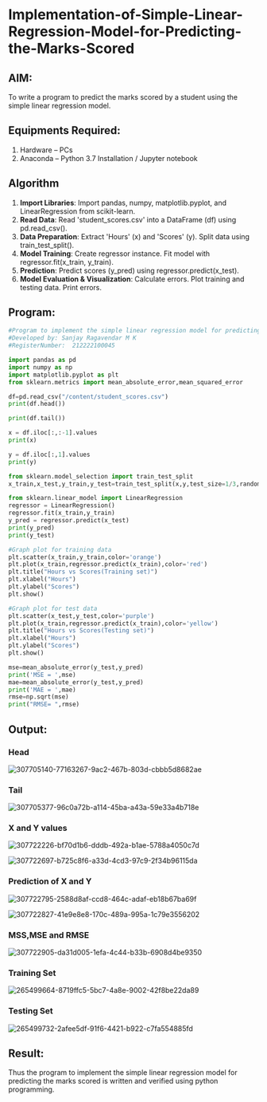 # Implementation-of-Simple-Linear-Regression-Model-for-Predicting-the-Marks-Scored

## AIM:
To write a program to predict the marks scored by a student using the simple linear regression model.

## Equipments Required:
1. Hardware – PCs
2. Anaconda – Python 3.7 Installation / Jupyter notebook

## Algorithm
1. **Import Libraries**: Import pandas, numpy, matplotlib.pyplot, and LinearRegression from scikit-learn.
2. **Read Data**: Read 'student_scores.csv' into a DataFrame (df) using pd.read_csv().
3. **Data Preparation**: Extract 'Hours' (x) and 'Scores' (y). Split data using train_test_split().
4. **Model Training**: Create regressor instance. Fit model with regressor.fit(x_train, y_train).
5. **Prediction**: Predict scores (y_pred) using regressor.predict(x_test).
6. **Model Evaluation & Visualization**: Calculate errors. Plot training and testing data. Print errors.





## Program:
```py
#Program to implement the simple linear regression model for predicting the marks scored.
#Developed by: Sanjay Ragavendar M K
#RegisterNumber:  212222100045

import pandas as pd
import numpy as np
import matplotlib.pyplot as plt
from sklearn.metrics import mean_absolute_error,mean_squared_error

df=pd.read_csv("/content/student_scores.csv")
print(df.head())

print(df.tail())

x = df.iloc[:,:-1].values
print(x)

y = df.iloc[:,1].values
print(y)

from sklearn.model_selection import train_test_split
x_train,x_test,y_train,y_test=train_test_split(x,y,test_size=1/3,random_state=0)

from sklearn.linear_model import LinearRegression
regressor = LinearRegression()
regressor.fit(x_train,y_train)
y_pred = regressor.predict(x_test)
print(y_pred)
print(y_test)

#Graph plot for training data
plt.scatter(x_train,y_train,color='orange')
plt.plot(x_train,regressor.predict(x_train),color='red')
plt.title("Hours vs Scores(Training set)")
plt.xlabel("Hours")
plt.ylabel("Scores")
plt.show()

#Graph plot for test data
plt.scatter(x_test,y_test,color='purple')
plt.plot(x_train,regressor.predict(x_train),color='yellow')
plt.title("Hours vs Scores(Testing set)")
plt.xlabel("Hours")
plt.ylabel("Scores")
plt.show()

mse=mean_absolute_error(y_test,y_pred)
print('MSE = ',mse)
mae=mean_absolute_error(y_test,y_pred)
print('MAE = ',mae)
rmse=np.sqrt(mse)
print("RMSE= ",rmse) 
```

## Output:
### Head

![307705140-77163267-9ac2-467b-803d-cbbb5d8682ae](https://github.com/SanjayRagavendar/Implementation-of-Simple-Linear-Regression-Model-for-Predicting-the-Marks-Scored/assets/91368803/291f6778-5468-43a2-a3fc-c0722297140c)

### Tail
![307705377-96c0a72b-a114-45ba-a43a-59e33a4b718e](https://github.com/SanjayRagavendar/Implementation-of-Simple-Linear-Regression-Model-for-Predicting-the-Marks-Scored/assets/91368803/e76ba7ca-ad5d-44df-942c-230f40d10835)


### X and Y values

![307722226-bf70d1b6-dddb-492a-b1ae-5788a4050c7d](https://github.com/SanjayRagavendar/Implementation-of-Simple-Linear-Regression-Model-for-Predicting-the-Marks-Scored/assets/91368803/6d186ca8-be59-4cb1-8ba0-f7c11a33c6cc)

![307722697-b725c8f6-a33d-4cd3-97c9-2f34b96115da](https://github.com/SanjayRagavendar/Implementation-of-Simple-Linear-Regression-Model-for-Predicting-the-Marks-Scored/assets/91368803/5dc0fea1-4a9c-43ae-af8a-ae590a765e8e)

### Prediction of X and Y

![307722795-2588d8af-ccd8-464c-adaf-eb18b67ba69f](https://github.com/SanjayRagavendar/Implementation-of-Simple-Linear-Regression-Model-for-Predicting-the-Marks-Scored/assets/91368803/fda853b7-d3b1-40dc-a2e0-1839d261f24a)

![307722827-41e9e8e8-170c-489a-995a-1c79e3556202](https://github.com/SanjayRagavendar/Implementation-of-Simple-Linear-Regression-Model-for-Predicting-the-Marks-Scored/assets/91368803/26f927fa-a4a7-4027-9213-79095d705497)

### MSS,MSE and RMSE 

![307722905-da31d005-1efa-4c44-b33b-6908d4be9350](https://github.com/SanjayRagavendar/Implementation-of-Simple-Linear-Regression-Model-for-Predicting-the-Marks-Scored/assets/91368803/98286727-2d1f-4aa0-b785-3f32638b841d)

### Training Set
![265499664-8719ffc5-5bc7-4a8e-9002-42f8be22da89](https://github.com/SanjayRagavendar/Implementation-of-Simple-Linear-Regression-Model-for-Predicting-the-Marks-Scored/assets/91368803/cd85f04a-85a0-4104-bad6-07cf03ab097f)

### Testing Set
![265499732-2afee5df-91f6-4421-b922-c7fa554885fd](https://github.com/SanjayRagavendar/Implementation-of-Simple-Linear-Regression-Model-for-Predicting-the-Marks-Scored/assets/91368803/7af30789-2b3c-4674-a0c1-10e3aca1205b)

## Result:
Thus the program to implement the simple linear regression model for predicting the marks scored is written and verified using python programming.

